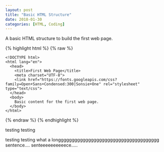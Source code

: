 ```yaml
---
layout: post
title: "Basic HTML Structure"
date: 2018-01-30
categories: [HTML, Coding]
---
```


A basic HTML structure to build the first web page.

{% highlight html %}
{% raw %}

    <!DOCTYPE html>
    <html lang="en">
      <head>
        <title>First Web Page</title>
        <meta charset="UTF-8">
        <link href="https://fonts.googleapis.com/css?family=Open+Sans+Condensed:300|Sonsie+One" rel="stylesheet" type="text/css">
      </head>
      <body>
        Basic content for the first web page.
      </body>
    </html>

{% endraw %}
{% endhighlight %}

testing testing

testing
testing
what a longgggggggggggggggggggggggggggggggggggg sentence.... senteeeeeeeeeece.....
